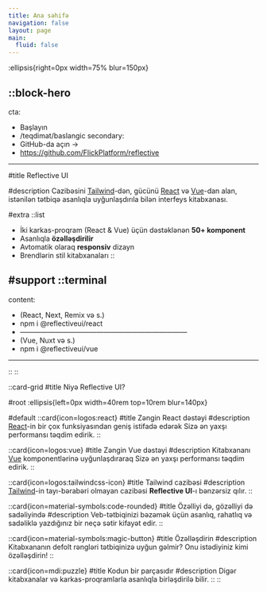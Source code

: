 ```yaml
---
title: Ana səhifə
navigation: false
layout: page
main:
  fluid: false
---
```


:ellipsis{right=0px width=75% blur=150px}

::block-hero
---
cta:
  - Başlayın
  - /teqdimat/baslangic
secondary:
  - GitHub-da açın →
  - https://github.com/FlickPlatform/reflective
---

#title
Reflective UI

#description
Cazibəsini [Tailwind](https://tailwindcss.com)-dən, gücünü [React](https://react.dev) və [Vue](https://vuejs.org)-dan alan, istənilən tətbiqə asanlıqla uyğunlaşdırıla bilən interfeys kitabxanası.

#extra
  ::list
  - İki karkas-proqram (React & Vue) üçün dəstəklənən **50+ komponent**
  - Asanlıqla **özəlləşdirilir**
  - Avtomatik olaraq **responsiv** dizayn
  - Brendlərin stil kitabxanaları
  ::

#support
  ::terminal
  ---
  content:
  - (React, Next, Remix və s.)
  - npm i @reflectiveui/react
  - ————————————————————————
  - (Vue, Nuxt və s.)
  - npm i @reflectiveui/vue
  ---
  ::
::

::card-grid
#title
Niyə Reflective UI?

#root
:ellipsis{left=0px width=40rem top=10rem blur=140px}

#default
  ::card{icon=logos:react}
  #title
  Zəngin React dəstəyi
  #description
  [React](https://react.dev)-in bir çox funksiyasından geniş istifadə edərək Sizə ən yaxşı performansı təqdim edirik.
  ::

  ::card{icon=logos:vue}
  #title
  Zəngin Vue dəstəyi
  #description
  Kitabxananı [Vue](https://vuejs.org) komponentlərinə uyğunlaşdıraraq Sizə ən yaxşı performansı təqdim edirik.
  ::

  ::card{icon=logos:tailwindcss-icon}
  #title
  Tailwind cazibəsi
  #description
  [Tailwind](https://tailwindcss.com)-in tayı-bərabəri olmayan cazibəsi **Reflective UI**-ı bənzərsiz qılır.
  ::

  ::card{icon=material-symbols:code-rounded}
  #title
  Özəlliyi də, gözəlliyi də sadəliyində
  #description
  Veb-tətbiqinizi bəzəmək üçün asanlıq, rahatlıq və sadəliklə yazdığınız bir neçə sətir kifayət edir.
  ::

  ::card{icon=material-symbols:magic-button}
  #title
  Özəlləşdirin
  #description
  Kitabxananın defolt rəngləri tətbiqinizə uyğun gəlmir? Onu istədiyiniz kimi özəlləşdirin!
  ::

  ::card{icon=mdi:puzzle}
  #title
  Kodun bir parçasıdır
  #description
  Digər kitabxanalar və karkas-proqramlarla asanlıqla birləşdirilə bilir.
  ::
::
